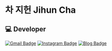 # 차 지헌 Jihun Cha

## 💻 Developer

[![Gmail Badge](https://img.shields.io/badge/Gmail-d14836?style=flat-square&logo=Gmail&logoColor=white&link=mailto:jjuhee0913@gmail.com)](mailto:oadalovelace@gmail.com)
[![Instagram Badge](https://img.shields.io/badge/-Instagram-dd2a7b?style=flat-square&logo=instagram&logoColor=white&link=https://www.instagram.com/do.the.chacha/)](https://www.instagram.com/do.the.chacha/) 
[![Blog Badge](http://img.shields.io/badge/-Blog-brightgreen?style=flat-square&logo=FF5722&link=https://chaatit.tistory.com/)](https://chaatit.tistory.com/)


